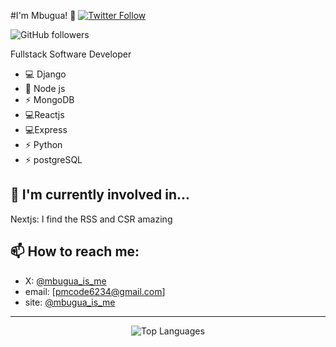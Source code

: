 #I'm Mbugua! 👋
[![Twitter Follow](https://img.shields.io/twitter/follow/mbugua_is_me?style=social)](https://twitter.com/mbugua_is_me)

![GitHub followers](https://img.shields.io/github/followers/mbu-peter?label=Follow&style=social)


Fullstack Software Developer

- 💻 Django
- 🚀 Node js
- ⚡️ MongoDB
- 💻Reactjs
- 💻Express
- ⚡️ Python
- ⚡️ postgreSQL
## 🌱 I'm currently involved in...
Nextjs: I find the RSS and CSR amazing
## 📫 How to reach me:
- X: [@mbugua_is_me](https://twitter.com/mbugua_is_me)
- email: [pmcode6234@gmail.com]
- site: [@mbugua_is_me](https://twitter.com/mbugua_is_me)

---


<p align="center">
  <img src="https://github-readme-stats.vercel.app/api/top-langs/?username=mbu-peter&layout=compact&theme=radical" alt="Top Languages">
</p>



</details>



